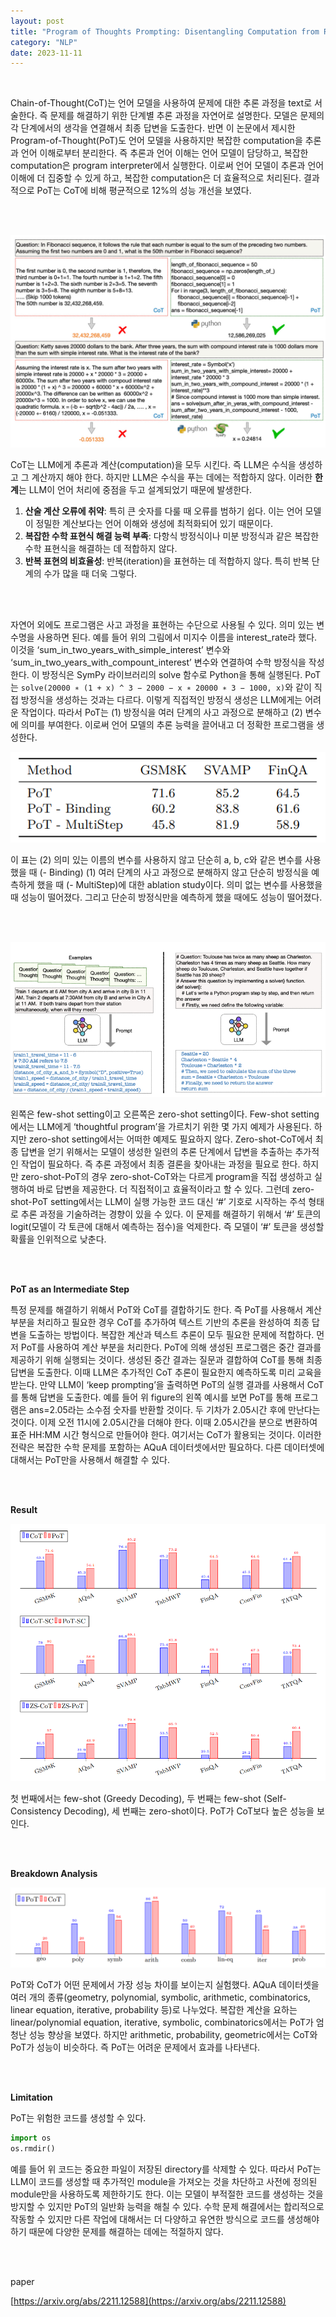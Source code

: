 ```yaml
---
layout: post
title: "Program of Thoughts Prompting: Disentangling Computation from Reasoning for Numerical Reasoning Tasks"
category: "NLP"
date: 2023-11-11
---
```


<br>


Chain-of-Thought(CoT)는 언어 모델을 사용하여 문제에 대한 추론 과정을 text로 서술한다. 즉 문제를 해결하기 위한 단계별 추론 과정을 자연어로 설명한다. 모델은 문제의 각 단계에서의 생각을 연결해서 최종 답변을 도출한다. 반면 이 논문에서 제시한 Program-of-Thought(PoT)도 언어 모델을 사용하지만 복잡한 computation을 추론과 언어 이해로부터 분리한다. 즉 추론과 언어 이해는 언어 모델이 담당하고, 복잡한 computation은 program interpreter에서 실행한다. 이로써 언어 모델이 추론과 언어 이해에 더 집중할 수 있게 하고, 복잡한 computation은 더 효율적으로 처리된다. 결과적으로 PoT는 CoT에 비해 평균적으로 12%의 성능 개선을 보였다.

<br>
<br>


![Untitled](/assets/Program%20of%20Thoughts%20Prompting%20Disentangling%20Comput%209d66d7038bdf4899833e519f34b13ef3/Untitled.png)

CoT는 LLM에게 추론과 계산(computation)을 모두 시킨다. 즉 LLM은 수식을 생성하고 그 계산까지 해야 한다. 하지만 LLM은 수식을 푸는 데에는 적합하지 않다. 이러한 **한계**는 LLM이 언어 처리에 중점을 두고 설계되었기 때문에 발생한다.

1. **산술 계산 오류에 취약**: 특히 큰 숫자를 다룰 때 오류를 범하기 쉽다. 이는 언어 모델이 정밀한 계산보다는 언어 이해와 생성에 최적화되어 있기 때문이다.
2. **복잡한 수학 표현식 해결 능력 부족**: 다항식 방정식이나 미분 방정식과 같은 복잡한 수학 표현식을 해결하는 데 적합하지 않다.
3. **반복 표현의 비효율성**: 반복(iteration)을 표현하는 데 적합하지 않다. 특히 반복 단계의 수가 많을 때 더욱 그렇다.

<br>
<br>


자연어 외에도 프로그램은 사고 과정을 표현하는 수단으로 사용될 수 있다. 의미 있는 변수명을 사용하면 된다. 예를 들어 위의 그림에서 미지수 이름을 interest_rate라 했다. 이것을 ‘sum_in_two_years_with_simple_interest’ 변수와 ‘sum_in_two_years_with_compount_interest’ 변수와 연결하여 수학 방정식을 작성한다. 이 방정식은 SymPy 라이브러리의 solve 함수로 Python을 통해 실행된다. PoT는 `solve(20000 ∗ (1 + x) ^ 3 − 2000 − x ∗ 20000 ∗ 3 − 1000, x)`와 같이 직접 방정식을 생성하는 것과는 다르다. 이렇게 직접적인 방정식 생성은 LLM에게는 어려운 작업이다. 따라서 PoT는 (1) 방정식을 여러 단계의 사고 과정으로 분해하고 (2) 변수에 의미를 부여한다. 이로써 언어 모델의 추론 능력을 끌어내고 더 정확한 프로그램을 생성한다.

![Untitled](/assets/Program%20of%20Thoughts%20Prompting%20Disentangling%20Comput%209d66d7038bdf4899833e519f34b13ef3/Untitled%201.png)

이 표는 (2) 의미 있는 이름의 변수를 사용하지 않고 단순히 a, b, c와 같은 변수를 사용했을 때 (- Binding) (1) 여러 단계의 사고 과정으로 분해하지 않고 단순히 방정식을 예측하게 했을 때 (- MultiStep)에 대한 ablation study이다. 의미 없는 변수를 사용했을 때 성능이 떨어졌다. 그리고 단순히 방정식만을 예측하게 했을 때에도 성능이 떨어졌다.

<br>
<br>

![Untitled](/assets/Program%20of%20Thoughts%20Prompting%20Disentangling%20Comput%209d66d7038bdf4899833e519f34b13ef3/Untitled%202.png)

왼쪽은 few-shot setting이고 오른쪽은 zero-shot setting이다. Few-shot setting에서는 LLM에게 ‘thoughtful program’을 가르치기 위한 몇 가지 예제가 사용된다. 하지만 zero-shot setting에서는 어떠한 예제도 필요하지 않다. Zero-shot-CoT에서 최종 답변을 얻기 위해서는 모델이 생성한 일련의 추론 단계에서 답변을 추출하는 추가적인 작업이 필요하다. 즉 추론 과정에서 최종 결론을 찾아내는 과정을 필요로 한다. 하지만 zero-shot-PoT의 경우 zero-shot-CoT와는 다르게 program을 직접 생성하고 실행하여 바로 답변을 제공한다. 더 직접적이고 효율적이라고 할 수 있다. 그런데 zero-shot-PoT setting에서는 LLM이 실행 가능한 코드 대신 ‘#’ 기호로 시작하는 주석 형태로 추론 과정을 기술하려는 경향이 있을 수 있다. 이 문제를 해결하기 위해서 ‘#’ 토큰의 logit(모델이 각 토큰에 대해서 예측하는 점수)을 억제한다. 즉 모델이 ‘#’ 토큰을 생성할 확률을 인위적으로 낮춘다.

<br>
<br>

**PoT as an Intermediate Step**

특정 문제를 해결하기 위해서 PoT와 CoT를 결합하기도 한다. 즉 PoT를 사용해서 계산 부분을 처리하고 필요한 경우 CoT를 추가하여 텍스트 기반의 추론을 완성하여 최종 답변을 도출하는 방법이다. 복잡한 계산과 텍스트 추론이 모두 필요한 문제에 적합하다. 먼저 PoT를 사용하여 계산 부분을 처리한다. PoT에 의해 생성된 프로그램은 중간 결과를 제공하기 위해 실행되는 것이다. 생성된 중간 결과는 질문과 결합하여 CoT를 통해 최종 답변을 도출한다. 이때 LLM은 추가적인 CoT 추론이 필요한지 예측하도록 미리 교육을 받는다. 만약 LLM이 ‘keep prompting’을 출력하면 PoT의 실행 결과를 사용해서 CoT를 통해 답변을 도출한다. 예를 들어 위 figure의 왼쪽 예시를 보면 PoT를 통해 프로그램은 ans=2.05라는 소수점 숫자를 반환할 것이다. 두 기차가 2.05시간 후에 만난다는 것이다. 이제 오전 11시에 2.05시간을 더해야 한다. 이때 2.05시간을 분으로 변환하여 표준 HH:MM 시간 형식으로 만들어야 한다. 여기서는 CoT가 활용되는 것이다. 이러한 전략은 복잡한 수학 문제를 포함하는 AQuA 데이터셋에서만 필요하다. 다른 데이터셋에 대해서는 PoT만을 사용해서 해결할 수 있다.

<br>
<br>

**Result**

![Untitled](/assets/Program%20of%20Thoughts%20Prompting%20Disentangling%20Comput%209d66d7038bdf4899833e519f34b13ef3/Untitled%203.png)

첫 번째에서는 few-shot (Greedy Decoding), 두 번째는 few-shot (Self-Consistency Decoding), 세 번째는 zero-shot이다. PoT가 CoT보다 높은 성능을 보인다.

<br>
<br>

**Breakdown Analysis**

![Untitled](/assets/Program%20of%20Thoughts%20Prompting%20Disentangling%20Comput%209d66d7038bdf4899833e519f34b13ef3/Untitled%204.png)

PoT와 CoT가 어떤 문제에서 가장 성능 차이를 보이는지 실험했다. AQuA 데이터셋을 여러 개의 종류(geometry, polynomial, symbolic, arithmetic, combinatorics, linear equation, iterative, probability 등)로 나누었다. 복잡한 계산을 요하는 linear/polynomial equation, iterative, symbolic, combinatorics에서는 PoT가 엄청난 성능 향상을 보였다. 하지만 arithmetic, probability, geometric에서는 CoT와 PoT가 성능이 비슷하다. 즉 PoT는 어려운 문제에서 효과를 나타낸다.

<br>
<br>

**Limitation**

PoT는 위험한 코드를 생성할 수 있다.

```python
import os
os.rmdir()
```

예를 들어 위 코드는 중요한 파일이 저장된 directory를 삭제할 수 있다. 따라서 PoT는 LLM이 코드를 생성할 때 추가적인 module을 가져오는 것을 차단하고 사전에 정의된 module만을 사용하도록 제한하기도 한다. 이는 모델이 부적절한 코드를 생성하는 것을 방지할 수 있지만 PoT의 일반화 능력을 해칠 수 있다. 수학 문제 해결에서는 합리적으로 작동할 수 있지만 다른 작업에 대해서는 더 다양하고 유연한 방식으로 코드를 생성해야 하기 때문에 다양한 문제를 해결하는 데에는 적절하지 않다.

<br>
<br>

paper

[https://arxiv.org/abs/2211.12588](https://arxiv.org/abs/2211.12588)